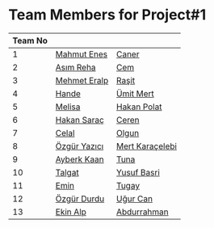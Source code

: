 # Team Members for Project#1

| Team No 	|              	|                 	|
|---------	|--------------	|-----------------	|
| 1       	| [Mahmut Enes](http://github.com/mahmuteneskara)  	| [Caner](http://github.com/caneryagci)           	|
| 2       	| [Asım Reha](http://github.com/asimreha)    	| [Cem](http://github.com/cemkavuncu)             	|
| 3       	| [Mehmet Eralp](http://github.com/mehmeteralpkose) 	| [Raşit](http://github.com/rasitgokmen)           	|
| 4       	| [Hande](http://github.com/ghandeb)        	| [Ümit Mert](http://github.com/  )       	|
| 5       	| [Melisa](http://github.com/melisasarici)       	| [Hakan Polat](http://github.com/  )     	|
| 6       	| [Hakan Saraç](http://github.com/hakansrc)  	| [Ceren](http://github.com/cereny)           	|
| 7       	| [Celal](http://github.com/celalkavlak)        	| [Olgun](http://github.com/olgunerdogan)           	|
| 8       	| [Özgür Yazıcı](http://github.com/ozgur-yazici) 	| [Mert Karaçelebi](http://github.com/mertkaracelebi) 	|
| 9       	| [Ayberk Kaan](http://github.com/aynberkkaanfilik)  	| [Tuna](http://github.com/tunayildiz)            	|
| 10      	| [Talgat](http://github.com/talgat-buzurkanov)       	| [Yusuf Basri](http://github.com/yusufbyilmaz)     	|
| 11      	| [Emin](http://github.com/emincinalioglu)         	| [Tugay](http://github.com/tugaykarakaya)           	|
| 12      	| [Özgür Durdu](http://github.com/ozgurdurdu)  	| [Uğur Can](http://github.com/ugurc)        	|
| 13      	| [Ekin Alp](http://github.com/ekinalpb)     	| [Abdurrahman](http://github.com/abdurrahmanaydin1936293)     	|

